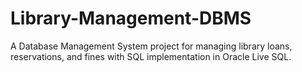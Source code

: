 # Library-Management-DBMS
A Database Management System project for managing library loans, reservations, and fines with SQL implementation in Oracle Live SQL.
